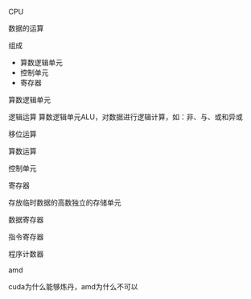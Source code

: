 
CPU

数据的运算

组成

- 算数逻辑单元
- 控制单元
- 寄存器


算数逻辑单元

逻辑运算
算数逻辑单元ALU，对数据进行逻辑计算，如：非、与、或和异或

移位运算

算数运算


控制单元




寄存器

存放临时数据的高数独立的存储单元

数据寄存器

指令寄存器

程序计数器




amd



cuda为什么能够炼丹，amd为什么不可以


